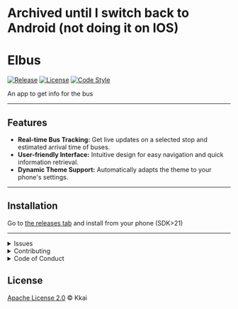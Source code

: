 # Archived until I switch back to Android (not doing it on IOS)

# Elbus
[![Release](https://img.shields.io/github/v/release/Kkaiyuanwg/Elbus)](https://github.com/Kkaiyuanwg/Elbus/releases)
[![License](https://img.shields.io/badge/license-Apache_License_2.0-orange.svg)](https://opensource.org/licenses/MIT)
[![Code Style](https://img.shields.io/badge/code-Kotlin-blue.svg)](https://kotlinlang.org/docs/reference/coding-conventions.html)

An app to get info for the bus

---

## Features

- **Real-time Bus Tracking:** Get live updates on a selected stop and estimated arrival time of buses.
- **User-friendly Interface:** Intuitive design for easy navigation and quick information retrieval.
- **Dynamic Theme Support:** Automatically adapts the theme to your phone's settings.
---

## Installation

Go to [the releases tab](https://github.com/Kkaiyuanwg/Elbus/releases) and install from your phone (SDK>21)

---

<details><summary>Issues</summary>
  
If you encounter any problems or have suggestions for improvements, please [open a new issue](https://github.com/Kkaiyuanwg/Elbus/issues).

</details>

<details><summary>Contributing</summary>
We welcome contributions to the app. If you'd like to contribute to the project, follow these steps:

1. Fork the repository.
2. Create a new branch (`git checkout -b feature/new-feature`).
3. Make your changes and commit (`git commit -m 'Add new feature'`).
4. Push the branch (`git push origin feature/new-feature`).
5. Create a new Pull Request.
See [CONTRIBUTING.md](./CONTRIBUTING.md).

</details>

<details><summary>Code of Conduct</summary>

See [CODE_OF_CONDUCT.md](./CODE_OF_CONDUCT.md).
</details>

## License

[Apache License 2.0](./LICENSE) © Kkai
